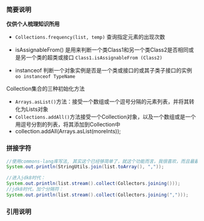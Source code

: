 ### 简要说明

**仅供个人梳理知识所用**

- `Collections.frequency(list, temp)` 查询指定元素的出现次数

- isAssignableFrom() 是用来判断一个类Class1和另一个类Class2是否相同或是另一个类的超类或接口 `Class1.isAssignableFrom (Class2) `
- instanceof 判断一个对象实例是否是一个类或接口的或其子类子接口的实例 `oo instanceof TypeName`

Collection集合的三种初始化方法
- `Arrays.asList()`方法：接受一个数组或一个逗号分隔的元素列表，并将其转化为Lists对象
- `Collections.addAll()`方法接受一个Collection对象，以及一个数组或是一个用逗号分割的列表，将其添加到Collection中
- collection.addAll(Arrays.asList(moreInts));


### 拼接字符
```java
//使用commons-lang库写法, 其实这个已经够简单了，就这个功能而言，我很喜欢，而且最最常用：
System.out.println(StringUtils.join(list.toArray(), ","));

//进入jdk8时代：
System.out.println(list.stream().collect(Collectors.joining()));
//jdk8时代，加个分隔符：
System.out.println(list.stream().collect(Collectors.joining(",")));
```

### 引用说明
